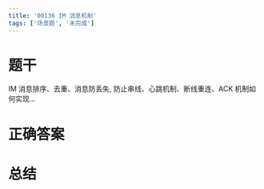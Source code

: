 ```yaml
---
title: '00136 IM 消息机制'
tags: ['场景题', '未完成']
---
```


# 题干

IM 消息排序、去重、消息防丢失, 防止串线、心跳机制、断线重连、ACK 机制如何实现...

# 正确答案



# 总结



<script>
  function func() {

  }
  
</script>